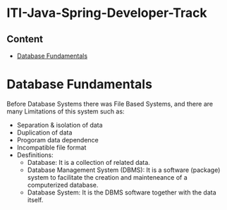# ITI-Java-Spring-Developer-Track

## Content
* [Database Fundamentals](#Database-Fundamentals)


# Database Fundamentals 
Before Database Systems there was File Based Systems, and there are many Limitations of this system such as:
  * Separation & isolation of data
  * Duplication of data 
  * Progoram data dependence
  * Incompatible file format
* Desfinitions:
  * Database: It is a collection of related data.
  * Database Management System (DBMS): It is a software (package) system to facilitate the creation and mainteneance of a computerized database.
  * Database System: It is the DBMS software together with the data itself.
   

